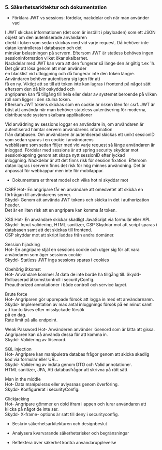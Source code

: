 ### 5. Säkerhetsarkitektur och dokumentation
- Förklara JWT vs sessions: fördelar, nackdelar och när man använder vad

I JWT skickas informationen (det som är inställt i playloaden) som ett JSON objekt om den autentiserade användaren  
direkt i token som sedan skickas med vid varje request. Då behöver inte datan kontrolleras i databasen och det   
minskar belastningen på servern. Eftersom JWT är statless behöves ingen sessioninformation vilket ökar skalbarhet.  
Nackdelar med JWT kan vara att den fungerar så länge den är giltig t.ex 1h. Det går att lösa genom att man använder  
en blacklist vid utloggning och då fungerar inte den token längre. Användaren behöver autentisera sig igen för att  
få en ny. Viktigt att se till att token inte kan lagras i frontend på något sätt eftersom den då blir oskyddad och   
angriparen kan få tillgång till hela eller delar av systemet beroende på vilken roll som ligger i den stulna token.  
Eftersom JWT tokens skickas som en cookie är risken liten för csrf. 
JWT är bäst att använda när man behöver stateless autentisering för moderna, distribuerade system skalbara applikationer  
  
Vid anvädning av sessions loggar en användare in, om användaren är autentiserad hämtar servern användarens information  
från databasen. Om användaren är autentiserad skickas ett unikt sessionID som sedan sparas i en cookie i användarens  
webbläsare som sedan följer med vid varje request så länge användaren är inloggad. 
Fördelar med sessions är att spring security skyddar mot sessionkapning genom att skapa nytt sessionID efter lyckad  
inloggning. Nackdelar är att det finns risk för session fixation. Eftersom datan lagras i servern finns det risk för 
hög minnes användning. Det är anpassat för webbappar men inte för mobilappar.

  
- Dokumentera er threat model och vilka hot ni skyddar mot
  

CSRF 
Hot- En angripare får en användare att omedvetet att skicka en förfrågan till användarens server.  
Skydd- Genom att använda JWT tokens och skicka in det i authorization header.  
Det är en liten risk att en angripare kan komma åt token.

XSS 
Hot- En användare skickar skadligt JavaScript via formulär eller API.  
Skydd- Input validering, HTML sanitizer, CSP
Skyddar mot att script sparas i databasen samt att det skickas till frontend.  
CSP skyddar mot att skript laddas från andra domäner.  
  
Session hijacking  
Hot- En angripare stjäl en sessions cookie och utger sig för att vara användaren som äger sessions cookie  
Skydd- Statless JWT inga sessions sparas i cookies  
  
Obehörig åtkomst  
Hot- Användare kommer åt data de inte borde ha tillgång till.
Skydd- Rollbaserad åtkomstkontroll i securityConfig.  
Preauthorized annotationer i både controll och service lagret.  
  
Brute force  
Hot- Angriparen gör upprepade försök att logga in med ett användarnamn.  
Skydd- Implementation av max antal inloggnings försök på en minut samt att konto låses efter misslyckade försök  
på en dag.  
Rate limit på alla endpoint.  
  
Weak Password
Hot- Använderen använder lösenord som är lätta att gissa. Angriparen kan då använda dessa för att komma in.  
Skydd- Validering av lösenord.  
  
SQL injection  
Hot- Angripare kan manipuletra databas frågor genom att skicka skadlig kod via formulär eller URL.  
Skydd- Validering av indata genom DTO och Valid annotationer.  
HTML sanitizer, JPA, Att databasfrågor att skrivna på rätt sätt.  

Man in the middle  
Hot- Data manipuleras eller avlyssnas genom överföring.  
Skydd- Konfigurerat i securityConfig.  
  
Clickjacking  
Hot- Angripare gömmer en dold ifram i appen och lurar användaren att klicka på något de inte ser.  
Skydd- X-frame- options är satt till deny i securityconfig.  
  
  
- Beskriv säkerhetsarkitekturen och designbeslut  
  
  

- Analysera kvarvarande säkerhetsrisker och begränsningar
- Reflektera över säkerhet kontra användarupplevelse  


